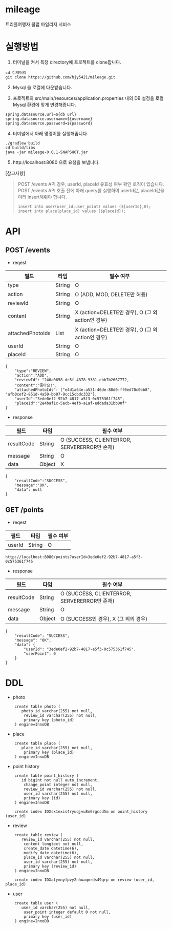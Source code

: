 # mileage
트리플여행자 클럽 마일리지 서비스

# 실행방법
1. 터미널을 켜서 특정 directory에 프로젝트를 clone합니다.
``` 
cd 디렉터리
git clone https://github.com/hjy5421/mileage.git
```

2. Mysql 을 로컬에 다운받습니다.


3. 프로젝트의 src/main/resources/application.properties 내의 DB 설정을 로컬 Mysql 환경에 맞게 변경해줍니다.
```
spring.datasource.url=${db url}
spring.datasource.username=${username}
spring.datasource.password=${password}
```


4. 터미널에서 아래 명령어를 실행해줍니다.
```
./gradlew build
cd build/libs 
java -jar mileage-0.0.1-SNAPSHOT.jar
```


5. http://localhost:8080 으로 요청을 보냅니다.


[참고사항] 
> POST /events API 경우, userId, placeId 유효성 여부 확인 로직이 있습니다.
> POST /events API 호출 전에 아래 query를 실행하여 userId값, placeId값을 미리 insert해줘야 합니다.
> ```
> insert into user(user_id,user_point) values (${userId},0);
> insert into place(place_id) values ($placeId});
> ```

# API

## POST /events
- reqest

| 필드 | 타입 | 필수 여부 | 
| ------ | ------ | ------ |
| type | String | O |
| action | String | O (ADD, MOD, DELETE만 허용) |
| reviewId | String | O |
| content | String | X (action=DELETE인 경우), O (그 외 action인 경우) |
| attachedPhotoIds | List | X (action=DELETE인 경우), O (그 외 action인 경우) |
| userId | String | O |
| placeId | String | O |


```
{
    "type":"REVIEW",
    "action":"ADD",
    "reviewId": "240a0658-dc5f-4878-9381-ebb7b2667772,
    "content":"좋아요!",
    "attachedPhotoIds": ["e4d1a64e-a531-46de-88d0-ff0ed70c0bb8", "afb0cef2-851d-4a50-bb07-9cc15cbdc332"],
    "userId":"3ede0ef2-92b7-4817-a5f3-0c575361f745",
    "placeId":"2e4baf1c-5acb-4efb-a1af-eddada31bb00f"
}
```

- response

| 필드 | 타입 | 필수 여부 | 
| ------ | ------ | ------ |
| resultCode | String | O (SUCCESS, CLIENTERROR, SERVERERROR만 존재) |
| message | String | O |
| data | Object | X |


```
{
    "resultCode":"SUCCESS",
    "message":"OK",
    "data": null
}
```

## GET /points
- reqest

| 필드 | 타입 | 필수 여부 | 
| ------ | ------ | ------ |
| userId | String | O |

```
http://localhost:8080/points?userId=3ede0ef2-92b7-4817-a5f3-0c575361f745
```

- response

| 필드 | 타입 | 필수 여부 | 
| ------ | ------ | ------ |
| resultCode | String | O (SUCCESS, CLIENTERROR, SERVERERROR만 존재) |
| message | String | O |
| data | Object | O (SUCCESS인 경우), X (그 외의 경우) |

```
{
    "resultCode": "SUCCESS",
    "message": "OK",
    "data": {
        "userId": "3ede0ef2-92b7-4817-a5f3-0c575361f745",
        "userPoint": 0
    }
}
```

# DDL
- photo

```
    create table photo (
       photo_id varchar(255) not null,
        review_id varchar(255) not null,
        primary key (photo_id)
    ) engine=InnoDB
```

- place

```
    create table place (
       place_id varchar(255) not null,
        primary key (place_id)
    ) engine=InnoDB
```

- point history

```
    create table point_history (
       id bigint not null auto_increment,
        change_point integer not null,
        review_id varchar(255) not null,
        user_id varchar(255) not null,
        primary key (id)
    ) engine=InnoDB
    
    create index IDXsx1exis4ryuqjvu8n6rgccd5m on point_history (user_id)
```

- review

```
    create table review (
       review_id varchar(255) not null,
        content longtext not null,
        create_date datetime(6),
        modify_date datetime(6),
        place_id varchar(255) not null,
        user_id varchar(255) not null,
        primary key (review_id)
    ) engine=InnoDB
    
    create index IDXatymnyfpvy2nhuaqmrds49qrp on review (user_id, place_id)
```

- user

```
    create table user (
       user_id varchar(255) not null,
        user_point integer default 0 not null,
        primary key (user_id)
    ) engine=InnoDB
```


